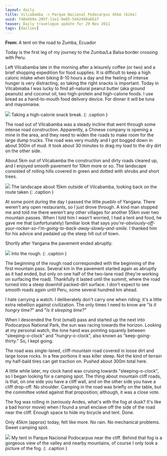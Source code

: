 ```yaml
---
layout: daily
title: Vilcabamba -> Parque Nacional Podocarpus 45km (bike)
uuid: f48eb69a-205f-11e1-9e05-5442498a6b1f
teaser: Daily travelogue update for 29 Nov 2011
tags: [dailies]
---
```


**From:** A tent on the road to Zumba, Ecuador

Today is the first leg of my journey to the Zumba/La Balsa border crossing with
Peru.

Left Vilcabamba late in the morning after a leisurely coffee (or two) and
a brief shopping expedition for food supplies. It is difficult to keep a high
caloric intake when biking 8-10 hours a day and the feeling of intense hunger
is very distracting, so taking the right snacks is important. Today in Vilcabmaba I was lucky to find all-natural
peanut butter (aka ground peanuts) and coconut oil, two high-protein and
high-calorie foods. I use bread as a hand-to-mouth food delivery device. For
dinner it will be tuna and mayonnaise.

[![](http://photos.elusivetruth.net/Ecuador/Ecuador-Vilcabamba-to-Peru/i-bxtftsD/0/M/6468093215b9e99afd53o-M.jpg)](http://photos.elusivetruth.net/Ecuador/Ecuador-Vilcabamba-to-Peru/25087433_zMz5fN)
Taking a high-calorie snack break.
{: .caption }

The road out of Vilcabamba was a steady incline that went through some intense
road construction. Apparently, a Chinese company is opening a mine in the area,
and they need to widen the roads to make room for the large dump trucks. The
road was very muddy and I got bogged down in about 300m of mud. It took about
30 minutes to drag my load to the dry dirt on the other side.

About 5km out of Vilcabamba the construction and dirty roads cleared up, and
I enjoyed smooth pavement for 10km more or so. The landscape consisted of
rolling hills covered in green and dotted with shrubs and short trees.

[![](http://photos.elusivetruth.net/Ecuador/Ecuador-Vilcabamba-to-Peru/i-w6Dx6kQ/0/M/6468082031387da839a0o-M.jpg)](http://photos.elusivetruth.net/Ecuador/Ecuador-Vilcabamba-to-Peru/25087433_zMz5fN)
The landscape about 15km outside of Vilcabamba, looking back on the route taken
{: .caption }

At some point during the day I passed the little *pueblo* of Yangana. There
weren't any open restaurants, so I just drove through. A kind man stopped me
and told me there weren't any other villages for another 55km over two 
mountain passes. When I told him I wasn't worried, I had a tent and food, he gave me that (unfortunately) familiar look that says *you're-obviously-off-your-rocker-so-I'm-going-to-back-away-slowly-and-smile*. I thanked him for his advice and pedaled up the steep hill out of town.

Shortly after Yangana the pavement ended abruptly.

[![](http://photos.elusivetruth.net/Ecuador/Ecuador-Vilcabamba-to-Peru/i-HPNG6NC/0/M/6468141639dc5e900724o-M.jpg)](http://photos.elusivetruth.net/Ecuador/Ecuador-Vilcabamba-to-Peru/25087433_zMz5fN)
Into the rough.
{: .caption }

The beginning of the rough road corresponded with the beginning of the first
mountain pass. Several km in the pavement started
again as abruptly as it had ended, but only on one half of the two-lane road
(they're working on surfacing the road).
Thankfully it lasted until the summit, where the road turned into a steep
downhill packed-dirt surface. I don't expect to see smooth roads again until
Peru, some several hundred km ahead.

I hate carrying a watch. I deliberately don't carry one when riding; it's a little extra rebellion against civilization. The only times I need to know are "*Is it hungry time?*" and "*Is it sleeping time?*"

When I descended the first (small) pass and started up the next into Podocarpus
National Park, the sun was
racing towards the horizon. Looking at my personal watch, the lone hand was
pointing squarely between "sleeping-o-clock" and "hungry-o-clock", also known
as "keep-going-thirty." So, I kept going.

The road was single-laned, cliff-mountain road covered in loose dirt and large
loose rocks. In a few portions it was killer steep. Not the kind of terrain my
half-bald tires can get traction on. Pushed about 300m total here.

A little while later, my clock hand was cruising towards "sleeping-o-clock", so
I began looking for a camping spot. The thing about mountain cliff roads, is
that, on one side you have a cliff wall, and on the other side you have a cliff
drop-off. No shoulder. Camping in the road was briefly on the table, but the
committee voted against that proposition; although, it was a close vote.

The fog was rolling in (seriously Andes, what's with the fog at dusk? It's like
a bad horror movie) when I found a small enclave off the side of the road near
the cliff. Enough space to hide my bicycle and tent. Done.

Only 45km (approx) today, felt like more. No rain. No mechanical problems.
Sweet camping spot.

[![](http://photos.elusivetruth.net/Ecuador/Ecuador-Vilcabamba-to-Peru/i-XhGdPF9/0/M/6468140441fd5035648ao-M.jpg)](http://photos.elusivetruth.net/Ecuador/Ecuador-Vilcabamba-to-Peru/25087433_zMz5fN)
My tent in Parque Nacional Podocarpus near the cliff. Behind that fog is a gorgeous view of the valley and nearby mountains, of course I only took a picture of the fog.
{: .caption }



